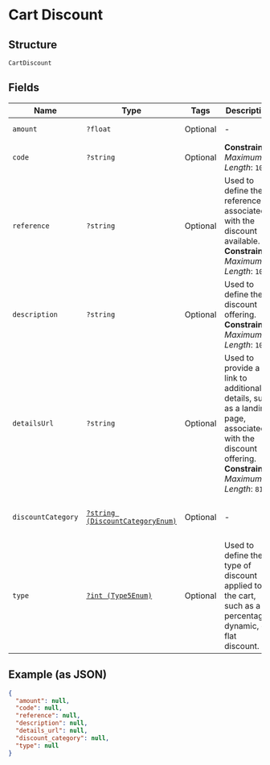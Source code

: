 
# Cart Discount

## Structure

`CartDiscount`

## Fields

| Name | Type | Tags | Description | Getter | Setter |
|  --- | --- | --- | --- | --- | --- |
| `amount` | `?float` | Optional | - | getAmount(): ?float | setAmount(?float amount): void |
| `code` | `?string` | Optional | **Constraints**: *Maximum Length*: `1024` | getCode(): ?string | setCode(?string code): void |
| `reference` | `?string` | Optional | Used to define the reference ID associated with the discount available.<br>**Constraints**: *Maximum Length*: `1024` | getReference(): ?string | setReference(?string reference): void |
| `description` | `?string` | Optional | Used to define the discount offering.<br>**Constraints**: *Maximum Length*: `1024` | getDescription(): ?string | setDescription(?string description): void |
| `detailsUrl` | `?string` | Optional | Used to provide a link to additional details, such as a landing page, associated with the discount offering.<br>**Constraints**: *Maximum Length*: `8192` | getDetailsUrl(): ?string | setDetailsUrl(?string detailsUrl): void |
| `discountCategory` | [`?string (DiscountCategoryEnum)`](../../doc/models/discount-category-enum.md) | Optional | - | getDiscountCategory(): ?string | setDiscountCategory(?string discountCategory): void |
| `type` | [`?int (Type5Enum)`](../../doc/models/type-5-enum.md) | Optional | Used to define the type of discount applied to the cart, such as a percentage, dynamic, or flat discount. | getType(): ?int | setType(?int type): void |

## Example (as JSON)

```json
{
  "amount": null,
  "code": null,
  "reference": null,
  "description": null,
  "details_url": null,
  "discount_category": null,
  "type": null
}
```

